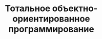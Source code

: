 ---
title: '11. Тотальное объектно-ориентированное программирование'
metaDescription: 'Учебник'
metaTitle: 'Учебник'
---